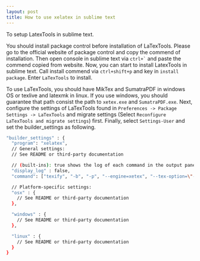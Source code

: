 ```yaml
---
layout: post
title: How to use xelatex in sublime text
---
```


To setup LatexTools in sublime text.

You should install package control before installation of LaTexTools. Please go to the official website of package control and copy the commend of installation. Then open console in sublime text via `` ctrl+` `` and paste the commend copied from website. Now, you can start to install LatexTools in sublime text. Call install commend via `ctrl+shift+p` and key in `install package`. Enter `LaTexTools` to install.

To use LaTexTools, you should have MikTex and SumatraPDF in windows OS or texlive and latexmk in linux. If you use windows, you should guarantee that path consist the path to `xetex.exe` and `SumatraPDF.exe`. Next, configure the settings of LaTexTools found in `Preferences -> Package Settings -> LaTexTools` and migrate settings (Select `Reconfigure LaTexTools and migrate settings`) first. Finally, select `Settings-User` and set the builder_settings as following.

``` bash
"builder_settings" : {
  "program": "xelatex",
  // General settings:
  // See README or third-party documentation

  // (built-ins): true shows the log of each command in the output panel
  "display_log" : false,
  "command": ["texify", "-b", "-p", "--engine=xetex", "--tex-option=\"--synctex=1\""],

  // Platform-specific settings:
  "osx" : {
    // See README or third-party documentation
  },

  "windows" : {
    // See README or third-party documentation
  },

  "linux" : {
    // See README or third-party documentation
  }
}
```


